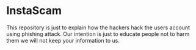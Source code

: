 # InstaScam
This repository is just to explain how the hackers hack the users account using phishing attack.     Our intention is just to educate people not to harm them we will not keep your information to us.
